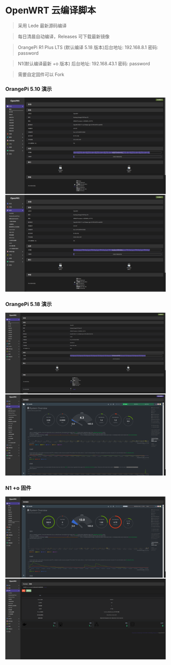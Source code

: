 # OpenWRT 云编译脚本

> 采用 Lede 最新源码编译

> 每日清晨自动编译，Releases 可下载最新镜像

> OrangePi R1 Plus LTS (默认编译 5.18 版本)后台地址: 192.168.8.1 密码: password

> N1(默认编译最新 +o 版本) 后台地址: 192.168.43.1 密码: password

> 需要自定固件可以 Fork

### OrangePi 5.10 演示
![状态](./images/OrangePi-5.10-Status.png)
![服务](./images/OrangePi-5.10services.png)
### OrangePi 5.18 演示
![状态](./images/OrangePi-5.18-Status.png)
![服务](./images/OrangePi-5.18services.png)
### N1 +o 固件
![状态](./images/N1-Status.png)
![状态](./images/N1-Service.png)
